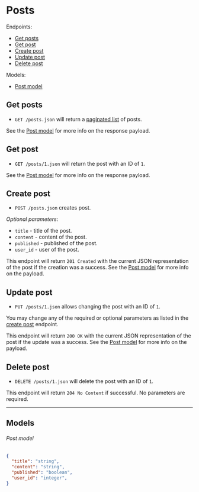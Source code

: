 # Posts

Endpoints:

- [Get posts](#get-posts)
- [Get post](#get-post)
- [Create post](#create-post)
- [Update post](#update-post)
- [Delete post](#delete-post)

Models:

- [Post model](#post-model)

## Get posts

- `GET /posts.json` will return a [paginated list](../README.md#pagination) of posts.

<!--
_Optional query parameters_:

* `attribute1` - when set to true, will only return resources that...
* `attribute2` - when set to true, will only return resources that...
-->

See the [Post model](#post-model) for more info on the response payload.

## Get post

- `GET /posts/1.json` will return the post with an ID of `1`.

See the [Post model](#post-model) for more info on the response payload.

## Create post

- `POST /posts.json` creates post.

<!--
**Required parameters**:

* `title` - title of the post.
* `content` - content of the post.
* `published` - published of the post.
* `user_id` - user of the post.
-->

_Optional parameters_:

* `title` - title of the post.
* `content` - content of the post.
* `published` - published of the post.
* `user_id` - user of the post.

This endpoint will return `201 Created` with the current JSON representation of the post if the creation was a success. See the [Post model](#post-model) for more info on the payload.

## Update post

- `PUT /posts/1.json` allows changing the post with an ID of `1`.

You may change any of the required or optional parameters as listed in the [create post](#create-post) endpoint.

This endpoint will return `200 OK` with the current JSON representation of the post if the update was a success. See the [Post model](#post-model) for more info on the payload.

## Delete post

- `DELETE /posts/1.json` will delete the post with an ID of `1`.

This endpoint will return `204 No Content` if successful. No parameters are required.

---

## Models

###### Post model

```json
{
  "title": "string",
  "content": "string",
  "published": "boolean",
  "user_id": "integer",
}
```
